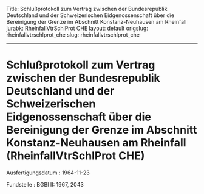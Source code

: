Title: Schlußprotokoll zum Vertrag zwischen der Bundesrepublik Deutschland und der
  Schweizerischen Eidgenossenschaft über die Bereinigung der Grenze im Abschnitt Konstanz-Neuhausen
  am Rheinfall
jurabk: RheinfallVtrSchlProt CHE
layout: default
origslug: rheinfallvtrschlprot_che
slug: rheinfallvtrschlprot_che

---

# Schlußprotokoll zum Vertrag zwischen der Bundesrepublik Deutschland und der Schweizerischen Eidgenossenschaft über die Bereinigung der Grenze im Abschnitt Konstanz-Neuhausen am Rheinfall (RheinfallVtrSchlProt CHE)

Ausfertigungsdatum
:   1964-11-23

Fundstelle
:   BGBl II: 1967, 2043

